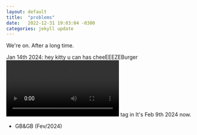 ```yaml
---
layout: default
title:  "problems"
date:   2022-12-31 19:03:04 -0300
categories: jekyll update
---
```

We're on.
After a long time.

Jan 14th 2024: hey kitty u can has cheeEEEZEBurger 
<video src="/assets/videos/xb.mp4" controls title="back 0n track"></video>
tag in
It's Feb 9th 2024 now.

- GB&GB (Fev/2024)
